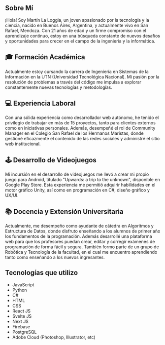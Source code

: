 ## Sobre Mí

¡Hola! Soy Martín La Loggia, un joven apasionado por la tecnología y la ciencia, nacido en Buenos Aires, Argentina, y actualmente vivo en San Rafael, Mendoza. Con 21 años de edad y un firme compromiso con el aprendizaje continuo, estoy en una búsqueda constante de nuevos desafíos y oportunidades para crecer en el campo de la ingeniería y la informática.

## 🎓 Formación Académica
Actualmente estoy cursando la carrera de Ingeniería en Sistemas de la Información en la UTN (Universidad Tecnológica Nacional). Mi pasión por la resolución de problemas a través del código me impulsa a explorar constantemente nuevas tecnologías y metodologías.


## 💻 Experiencia Laboral

Con una sólida experiencia como desarrollador web autónomo, he tenido el privilegio de trabajar en más de 15 proyectos, tanto para clientes externos como en iniciativas personales. Además, desempeñé el rol de Community Manager en el Colegio San Rafael de los Hermanos Maristas, donde gestioné eficazmente el contenido de las redes sociales y administré el sitio web institucional.

## 🕹️ Desarrollo de Videojuegos

Mi incursión en el desarrollo de videojuegos me llevó a crear mi propio juego para Android, titulado "Upwards: a trip to the unknown", disponible en Google Play Store. Esta experiencia me permitió adquirir habilidades en el motor gráfico Unity, así como en programación en C#, diseño gráfico y UX/UI.

## 📚 Docencia y Extensión Universitaria

Actualmente, me desempeño como ayudante de cátedra en Algoritmos y Estructura de Datos, donde disfruto enseñando a los alumnos de primer año los fundamentos de la programación. Además desarrollé una plataforma web para que los profesores puedan crear, editar y corregir exámenes de programación de forma fácil y segura.
También formo parte de un grupo de Robótica y Tecnología de la facultad, en el cual me encuentro aprendiendo tanto como enseñando a los nuevos ingresantes.

## Tecnologías que utilizo

- JavaScript
- Python
- C#
- HTML
- CSS
- React JS
- Svelte JS
- Next JS
- Firebase
- PostgreSQL
- Adobe Cloud (Photoshop, Illustrator, etc)

